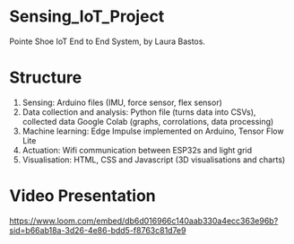 # Sensing_IoT_Project
Pointe Shoe IoT End to End System, by Laura Bastos. 

# Structure 

1. Sensing: Arduino files (IMU, force sensor, flex sensor) 
2. Data collection and analysis: Python file (turns data into CSVs), collected data Google Colab (graphs, corrolations, data processing)
3. Machine learning: Edge Impulse implemented on Arduino, Tensor Flow Lite
4. Actuation: Wifi communication between ESP32s and light grid
5. Visualisation: HTML, CSS and Javascript (3D visualisations and charts) 

# Video Presentation

https://www.loom.com/embed/db6d016966c140aab330a4ecc363e96b?sid=b66ab18a-3d26-4e86-bdd5-f8763c81d7e9
